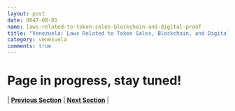 ```yaml
---
layout: post
date: 0047-08-01
name: laws-related-to-token-sales-blockchain-and-digital-proof
title: "Venezuela: Laws Related to Token Sales, Blockchain, and Digital Proof"
category: venezuela
comments: true
---
```


# Page in progress, stay tuned!



| **[Previous Section]( https://neo-project.github.io/global-blockchain-compliance-hub//venezuela/venezuela-governing-by-law.html)** | **[Next Section]( https://neo-project.github.io/global-blockchain-compliance-hub//venezuela/venezuela-securities-related-laws.html)** |
